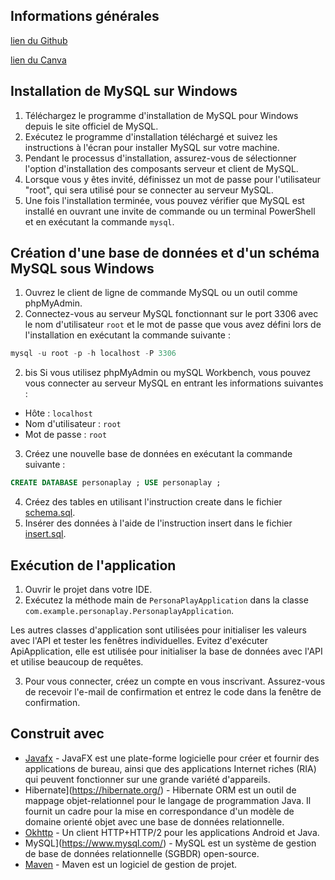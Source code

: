 ## Informations générales


[lien du Github](https://github.com/Loxed/PersonaPlayApplication)

[lien du Canva](https://www.canva.com/design/DAFgLTpyY0Y/vBX3uOBSDZyuMp61s8DtiQ/edit?utm_source=shareButton&utm_medium=email&utm_campaign=designshare)

## Installation de MySQL sur Windows

1. Téléchargez le programme d'installation de MySQL pour Windows depuis le site officiel de MySQL.
2. Exécutez le programme d'installation téléchargé et suivez les instructions à l'écran pour installer MySQL sur votre machine.
3. Pendant le processus d'installation, assurez-vous de sélectionner l'option d'installation des composants serveur et client de MySQL.
4. Lorsque vous y êtes invité, définissez un mot de passe pour l'utilisateur "root", qui sera utilisé pour se connecter au serveur MySQL.
5. Une fois l'installation terminée, vous pouvez vérifier que MySQL est installé en ouvrant une invite de commande ou un terminal PowerShell et en exécutant la commande `mysql`.

## Création d'une base de données et d'un schéma MySQL sous Windows

1. Ouvrez le client de ligne de commande MySQL ou un outil comme phpMyAdmin.
2. Connectez-vous au serveur MySQL fonctionnant sur le port 3306 avec le nom d'utilisateur `root` et le mot de passe que vous avez défini lors de l'installation en exécutant la commande suivante :

```sql
mysql -u root -p -h localhost -P 3306
```

2. bis Si vous utilisez phpMyAdmin ou mySQL Workbench, vous pouvez vous connecter au serveur MySQL en entrant les informations suivantes :

- Hôte : `localhost`
- Nom d'utilisateur : `root`
- Mot de passe : `root`

3. Créez une nouvelle base de données en exécutant la commande suivante :

```sql
CREATE DATABASE personaplay ; USE personaplay ;
```

4. Créez des tables en utilisant l'instruction create dans le fichier [schema.sql](src%2Fmain%2Fresources%2Fcom%2Fexample%2Fpersonaplayfront%2FDatabase%2Fschema.sql).
5. Insérer des données à l'aide de l'instruction insert dans le fichier [insert.sql](src%2Fmain%2Fresources%2Fcom%2Fexample%2Fpersonaplayfront%2FDatabase%2Finsert.sql).

## Exécution de l'application

1. Ouvrir le projet dans votre IDE.
2. Exécutez la méthode main de `PersonaPlayApplication` dans la classe `com.example.personaplay.PersonaplayApplication`.

Les autres classes d'application sont utilisées pour initialiser les valeurs avec l'API et tester les fenêtres individuelles.
Evitez d'exécuter ApiApplication, elle est utilisée pour initialiser la base de données avec l'API et utilise beaucoup de requêtes.

3. Pour vous connecter, créez un compte en vous inscrivant. Assurez-vous de recevoir l'e-mail de confirmation et entrez le code dans la fenêtre de confirmation.

## Construit avec

* [Javafx](https://openjfx.io/) - JavaFX est une plate-forme logicielle pour créer et fournir des applications de bureau, ainsi que des applications Internet riches (RIA) qui peuvent fonctionner sur une grande variété d'appareils.
* Hibernate](https://hibernate.org/) - Hibernate ORM est un outil de mappage objet-relationnel pour le langage de programmation Java. Il fournit un cadre pour la mise en correspondance d'un modèle de domaine orienté objet avec une base de données relationnelle.
* [Okhttp](https://square.github.io/okhttp/) - Un client HTTP+HTTP/2 pour les applications Android et Java.
* MySQL](https://www.mysql.com/) - MySQL est un système de gestion de base de données relationnelle (SGBDR) open-source.
* [Maven](https://maven.apache.org/) - Maven est un logiciel de gestion de projet.
